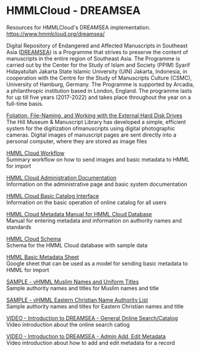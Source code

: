 # HMMLCloud - DREAMSEA
Resources for HMMLCloud's DREAMSEA implementation. https://www.hmmlcloud.org/dreamsea/

Digital Repository of Endangered and Affected Manuscripts in Southeast Asia ([DREAMSEA](https://www.dream-sea.org/)) is a Programme that strives to preserve the content of manuscripts in the entire region of Southeast Asia. The Programme is carried out by the Center for the Study of Islam and Society (PPIM) Syarif Hidayatullah Jakarta State Islamic University (UIN) Jakarta, Indonesia, in cooperation with the Centre for the Study of Manuscripts Culture (CSMC), University of Hamburg, Germany. The Programme is supported by Arcadia, a philanthropic institution based in London, England. The programme lasts for up till five years (2017-2022) and takes place throughout the year on a full-time basis.

[Foliation, File-Naming, and Working with the External Hard Disk Drives](http://www.vhmml.us/Resource/Downloads/2016%20Foliation%20and%20Filenames.pdf)
<br>The Hill Museum & Manuscript Library has developed a simple, efficient system for the digitization ofmanuscripts using digital photographic cameras. Digital images of manuscript pages are sent directly into a personal computer, where they are stored as image files

[HMML Cloud Workflow](https://docs.google.com/document/d/1CsJVxMbgWm0E0CKODf2xZt28-46Y4_nCLaxbaK7vxcM/edit?usp=sharing)
<br>Summary workflow on how to send images and basic metadata to HMML for import

[HMML Cloud Administration Documentation](https://docs.google.com/document/d/1-zzk85K7sI5NJ3Md3huOLjO1KLbsDMHIQ5J82Q1cois/edit?usp=sharing)
<br>Information on the administrative page and basic system documentation

[HMML Cloud Basic Catalog Interface](https://docs.google.com/document/d/1HdtdAUoWXllseKsg4UkKrOa2jdqDmrbnJNQZ4sDuunw/edit?usp=sharing)
<br>Information on the basic operation of online catalog for all users

[HMML Cloud Metadata Manual for HMML Cloud Database](https://docs.google.com/document/d/15DyU4pfApaxksr6xMGQdUZms36bzlDPae51QaplloRA/edit?usp=sharing)
<br>Manual for entering metadata and information on authority names and standards

[HMML Cloud Schema](https://docs.google.com/spreadsheets/d/11rG-2eRj99do-Oe5A6V-a73eNcb6bNSi68gONsZJPXo/edit?usp=sharing)
<br>Schema for the HMML Cloud database with sample data

[HMML Basic Metadata Sheet](https://docs.google.com/spreadsheets/d/1-2s5z97kZKccns3MsuR1XgIL2U6B3d3L7lTnT9U_4I0/edit?usp=sharing)
<br>Google sheet that can be used as a model for sending basic metadata to HMML for import

[SAMPLE - vHMML Muslim Names and Uniform Titles](https://docs.google.com/spreadsheets/d/149wT1deY1sgunYJGJufeOnvTewxf2VqlfXGjjPQ9DC4/edit?usp=sharing)
<br>Sample authority names and titles for Muslim names and title

[SAMPLE - vHMML Eastern Christian Name Authority List](https://docs.google.com/spreadsheets/d/1ZMTsz7f7rYignsaeDJtoPdX4863xVZN3ns_iplZUmwU/edit?usp=sharing)
<br>Sample authority names and titles for Eastern Christian names and title

[VIDEO - Introduction to DREAMSEA - General Online Search/Catalog](https://youtu.be/eOEYRf9t6TE)
<br>Video introduction about the online search catlog

[VIDEO - Introduction to DREAMSEA - Admin Add, Edit Metadata](https://youtu.be/QIhal-okcng)
<br>Video introduction about how to add and edit metadata for a record

